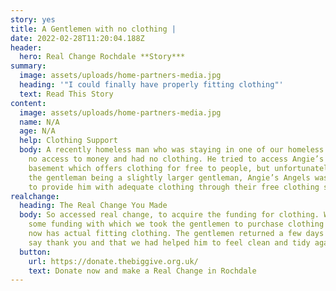 ```yaml
---
story: yes
title: A Gentlemen with no clothing |
date: 2022-02-28T11:20:04.188Z
header:
  hero: Real Change Rochdale **Story***
summary:
  image: assets/uploads/home-partners-media.jpg
  heading: '"I could finally have properly fitting clothing"'
  text: Read This Story
content:
  image: assets/uploads/home-partners-media.jpg
  name: N/A
  age: N/A
  help: Clothing Support
  body: A recently homeless man who was staying in one of our homeless hostels had
    no access to money and had no clothing. He tried to access Angie’s Angels
    basement which offers clothing for free to people, but unfortunately due to
    the gentleman being a slightly larger gentleman, Angie’s Angels was unable
    to provide him with adequate clothing through their free clothing service.
realchange:
  heading: The Real Change You Made
  body: So accessed real change, to acquire the funding for clothing. We received
    some funding with which we took the gentlemen to purchase clothing and he
    now has actual fitting clothing. The gentlemen returned a few days later to
    say thank you and that we had helped him to feel clean and tidy again.
  button:
    url: https://donate.thebiggive.org.uk/
    text: Donate now and make a Real Change in Rochdale
---
```

